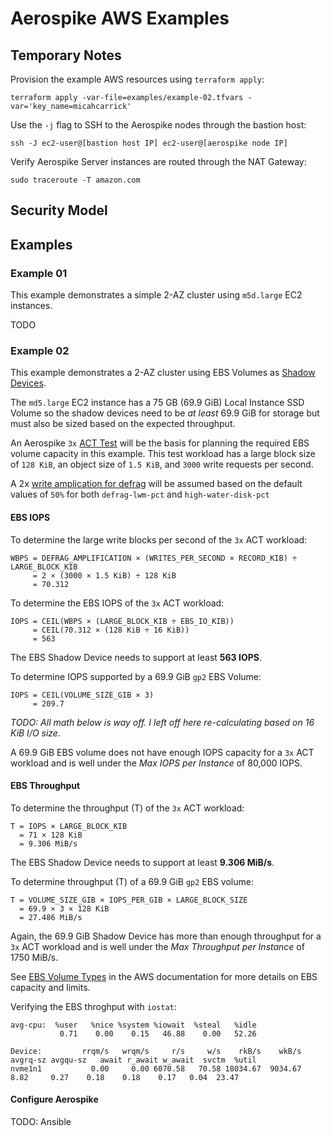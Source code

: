 Aerospike AWS Examples
================================================================================

Temporary Notes
--------------------------------------------------------------------------------

Provision the example AWS resources using `terraform apply`:

```
terraform apply -var-file=examples/example-02.tfvars -var='key_name=micahcarrick'
```

Use the `-j` flag to SSH to the Aerospike nodes through the bastion host:

```
ssh -J ec2-user@[bastion host IP] ec2-user@[aerospike node IP]
```

Verify Aerospike Server instances are routed through the NAT Gateway:

```
sudo traceroute -T amazon.com
```

Security Model
--------------------------------------------------------------------------------



Examples
--------------------------------------------------------------------------------

### Example 01

This example demonstrates a simple 2-AZ cluster using `m5d.large` EC2 instances.

TODO

### Example 02

This example demonstrates a 2-AZ cluster using EBS Volumes as 
[Shadow Devices](https://discuss.aerospike.com/t/faq-shadow-device/4900).

The `md5.large` EC2 instance has a 75 GB (69.9 GiB) Local Instance SSD Volume so
the shadow devices need to be _at least_ 69.9 GiB for storage but must also be
sized based on the expected throughput.

An Aerospike `3x` [ACT Test](https://github.com/aerospike/act) will be the basis
for planning the required EBS volume capacity in this example. This test
workload has a large block size of `128 KiB`, an object size of `1.5 KiB`, and
`3000` write requests per second.

A 2x
[write amplication for defrag](https://discuss.aerospike.com/t/faq-why-is-high-water-disk-pct-set-to-50/3054)
will be assumed based on the default values of `50%` for both `defrag-lwm-pct` and `high-water-disk-pct`

#### EBS IOPS

To determine the large write blocks per second of the `3x` ACT workload:

```
WBPS = DEFRAG_AMPLIFICATION × (WRITES_PER_SECOND × RECORD_KIB) ÷ LARGE_BLOCK_KIB
     = 2 × (3000 × 1.5 KiB) ÷ 128 KiB
     = 70.312
```

To determine the EBS IOPS of the `3x` ACT workload:

```
IOPS = CEIL(WBPS × (LARGE_BLOCK_KIB ÷ EBS_IO_KIB))
     = CEIL(70.312 × (128 KiB ÷ 16 KiB))
     = 563
```

The EBS Shadow Device needs to support at least **563 IOPS**. 

To determine IOPS supported by a 69.9 GiB `gp2` EBS Volume:

```
IOPS = CEIL(VOLUME_SIZE_GIB × 3)
     = 209.7
```

*TODO: All math below is way off. I left off here re-calculating based on 16 KiB I/O size.*

A 69.9 GiB EBS volume does not have enough IOPS capacity for a `3x` ACT workload
and is well under the _Max IOPS per Instance_ of 80,000 IOPS.

#### EBS Throughput

To determine the throughput (T) of the `3x` ACT workload:

```
T = IOPS × LARGE_BLOCK_KIB
  = 71 × 128 KiB
  = 9.306 MiB/s
```

The EBS Shadow Device needs to support at least **9.306 MiB/s**.

To determine throughput (T) of a 69.9 GiB `gp2` EBS volume:

```
T = VOLUME_SIZE_GIB × IOPS_PER_GIB × LARGE_BLOCK_SIZE
  = 69.9 × 3 × 128 KiB
  = 27.486 MiB/s
```

Again, the 69.9 GiB Shadow Device has more than enough throughput for a `3x` ACT
workload and is well under the _Max Throughput per Instance_ of 1750 MiB/s.

See [EBS Volume Types](https://docs.aws.amazon.com/AWSEC2/latest/UserGuide/EBSVolumeTypes.html)
in the AWS documentation for more details on EBS capacity and limits.

Verifying the EBS throghput with `iostat`:

```
avg-cpu:  %user   %nice %system %iowait  %steal   %idle
           0.71    0.00    0.15   46.88    0.00   52.26

Device:         rrqm/s   wrqm/s     r/s     w/s    rkB/s    wkB/s avgrq-sz avgqu-sz   await r_await w_await  svctm  %util
nvme1n1           0.00     0.00 6070.58   70.58 18034.67  9034.67     8.82     0.27    0.18    0.18    0.17   0.04  23.47
```




#### Configure Aerospike

TODO: Ansible